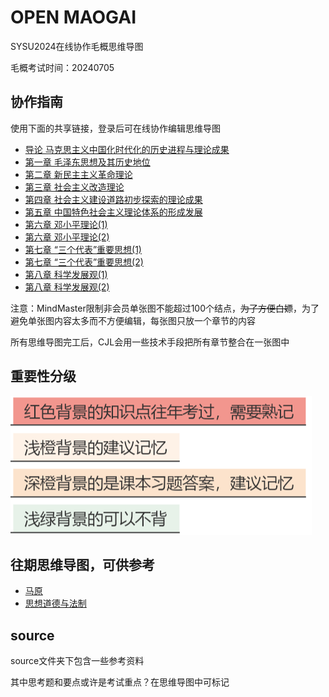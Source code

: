 # OPEN MAOGAI

SYSU2024在线协作毛概思维导图

毛概考试时间：20240705

## 协作指南

使用下面的共享链接，登录后可在线协作编辑思维导图

- [导论 马克思主义中国化时代化的历史进程与理论成果](https://mm.edrawsoft.cn/app/editor/3qP6mH8eN85TVHfpvvj0ayX54RvmyPNd?share=1&page=8589934692)
- [第一章 毛泽东思想及其历史地位](https://mm.edrawsoft.cn/app/editor/8FeBvRyj9uxxBErc8epDjPyHW6QHVNny?share=1&page=8589934692)
- [第二章 新民主主义革命理论](https://mm.edrawsoft.cn/app/editor/cgWqhrsZWzNFSUqEzfSsZHiGwruEnCB0?share=1&page=8889934692)
- [第三章 社会主义改造理论](https://mm.edrawsoft.cn/app/editor/GcsIMhGbtx1tykTsBeEmNCmRpC7rFmtv?share=1&page=8589934692)
- [第四章 社会主义建设道路初步探索的理论成果](https://mm.edrawsoft.cn/app/editor/1Iqvy1XYh0dNXzdk3MeFKA7lzkFKLki2?share=1&page=8589934692)
- [第五章 中国特色社会主义理论体系的形成发展](https://mm.edrawsoft.cn/app/editor/DvGphhJaP0PIvUiyUUJMaf0rvjYp9Awp?share=1&page=8589934692)
- [第六章 邓小平理论(1)](https://mm.edrawsoft.cn/app/editor/9bdzPjqbp35p7LZ6KZHbZ5mvtyRWS89g?share=1&page=8889934693)
- [第六章 邓小平理论(2)](https://mm.edrawsoft.cn/app/editor/uxtMGPvD99Cz8IjHvBSlMJ72bUPD67V0?share=1&page=8889934692)
- [第七章 “三个代表”重要思想(1)](https://mm.edrawsoft.cn/app/editor/42W3hb6HDXW1M92sWvMwITEZ1VKZ93n3?share=1&page=8889934693)
- [第七章 “三个代表”重要思想(2)](https://mm.edrawsoft.cn/app/editor/DsGFTuPgzQVAZ5LblXjZWgTT5AVSqf1L?share=1&page=8889934693)
- [第八章 科学发展观(1)](https://mm.edrawsoft.cn/app/editor/fc5qITYnTltljweq9YV1AFqIjS84gWf8?share=1&page=8589934692)
- [第八章 科学发展观(2)](https://mm.edrawsoft.cn/app/editor/LCVrD3lrxHHKd3rk7Wcd9w8ddKBUECSI?share=1&page=8889934693)

注意：MindMaster限制非会员单张图不能超过100个结点，~~为了方便白嫖~~，为了避免单张图内容太多而不方便编辑，每张图只放一个章节的内容

所有思维导图完工后，CJL会用一些技术手段把所有章节整合在一张图中

## 重要性分级

![color](/img/color.png)

## 往期思维导图，可供参考

- [马原](https://mm.edrawsoft.cn/app/editor/iQcb8AIuqu2aienT6KLdMSTx6r37wTpb?share=1&page=8889934692)
- [思想道德与法制](https://mm.edrawsoft.cn/app/editor/m4wbQq3qF7iCjIHiz8fQQ0zPeb8Wy18E?share=1&page=8889934692)

## source

source文件夹下包含一些参考资料

其中思考题和要点或许是考试重点？在思维导图中可标记